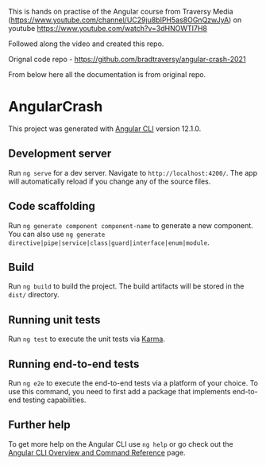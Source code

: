 This is hands on practise of the Angular course from Traversy Media (https://www.youtube.com/channel/UC29ju8bIPH5as8OGnQzwJyA) on youtube  https://www.youtube.com/watch?v=3dHNOWTI7H8

Followed along the video and created this repo.

Orignal code repo - https://github.com/bradtraversy/angular-crash-2021

From below here all the documentation is from original repo.


# AngularCrash

This project was generated with [Angular CLI](https://github.com/angular/angular-cli) version 12.1.0.

## Development server

Run `ng serve` for a dev server. Navigate to `http://localhost:4200/`. The app will automatically reload if you change any of the source files.

## Code scaffolding

Run `ng generate component component-name` to generate a new component. You can also use `ng generate directive|pipe|service|class|guard|interface|enum|module`.

## Build

Run `ng build` to build the project. The build artifacts will be stored in the `dist/` directory.

## Running unit tests

Run `ng test` to execute the unit tests via [Karma](https://karma-runner.github.io).

## Running end-to-end tests

Run `ng e2e` to execute the end-to-end tests via a platform of your choice. To use this command, you need to first add a package that implements end-to-end testing capabilities.

## Further help

To get more help on the Angular CLI use `ng help` or go check out the [Angular CLI Overview and Command Reference](https://angular.io/cli) page.

